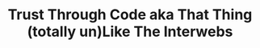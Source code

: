 ---
layout: interior
title: Trust Through Code aka That Thing (totally un)Like The Interwebs
speaker: Karl Watson
permalink: karl-watson
image: img/20160607/karl_watson.jpg
event: 20160607
video: 
favorite: I have to admit, growing up, I did not appreciate everything Wichita has to offer. However, as I've grown and matured, I have nothing but awe and love for the people that make up our town. Their kindness, their ingenuity, and their entrepreneurial spirit make for an amazing opportunity for incredible development alongside caring neighbors and family values.
about: Karl is a lifetime Wichita area resident. He graduated from Friends University with a dual bachelors in Finance and International Business, with minors in International Relations, Political Science, and Economics. His driving passion is to achieve a Wichita based on community engagement, individual responsibility, and philanthropic education for future generations. In his spare time he enjoys helping people achieve their goals, working on his garden, and playing ice hockey with his dad.
twitter: 
facebook: 
instagram: 
linkedin: karl-watson-831679119
website: 
email: 
telephone: 
---